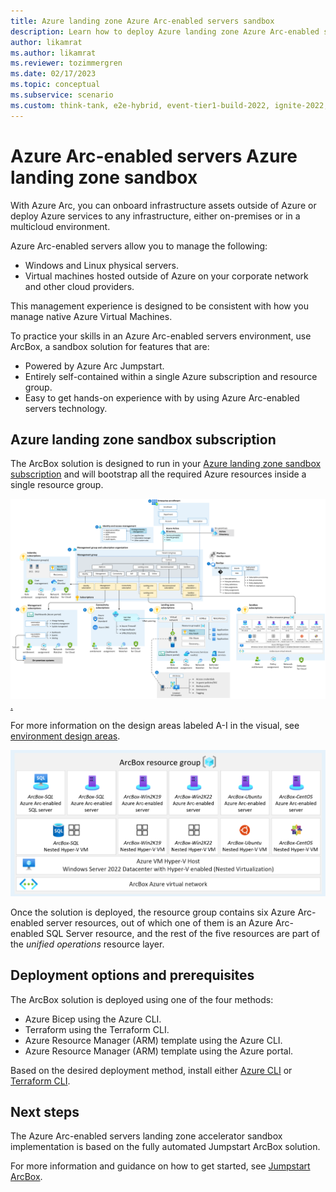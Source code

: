 ```yaml
---
title: Azure landing zone Azure Arc-enabled servers sandbox
description: Learn how to deploy Azure landing zone Azure Arc-enabled servers sandbox to accelerate adoption of hybrid or multicloud architectures.
author: likamrat
ms.author: likamrat
ms.reviewer: tozimmergren
ms.date: 02/17/2023
ms.topic: conceptual
ms.subservice: scenario
ms.custom: think-tank, e2e-hybrid, event-tier1-build-2022, ignite-2022, engagement-fy23
---
```


# Azure Arc-enabled servers Azure landing zone sandbox

With Azure Arc, you can onboard infrastructure assets outside of Azure or deploy Azure services to any infrastructure, either on-premises or in a multicloud environment.

Azure Arc-enabled servers allow you to manage the following:

- Windows and Linux physical servers.
- Virtual machines hosted outside of Azure on your corporate network and other cloud providers.

This management experience is designed to be consistent with how you manage native Azure Virtual Machines.

To practice your skills in an Azure Arc-enabled servers environment, use ArcBox, a sandbox solution for features that are:

- Powered by Azure Arc Jumpstart.
- Entirely self-contained within a single Azure subscription and resource group.
- Easy to get hands-on experience with by using Azure Arc-enabled servers technology.

## Azure landing zone sandbox subscription

The ArcBox solution is designed to run in your [Azure landing zone sandbox subscription](../../../ready/considerations/sandbox-environments.md) and will bootstrap all the required Azure resources inside a single resource group.

[![A diagram of ArcBox in a sandbox subscription.](./media/arcbox-sandbox-subscription.png).](./media/arcbox-sandbox-subscription.png#lightbox)

For more information on the design areas labeled A-I in the visual, see [environment design areas](../../../ready/landing-zone/design-areas.md#environment-design-areas).

[![A diagram that shows an ArcBox resource group.](./media/arcbox-resource-group.png)](./media/arcbox-resource-group.png#lightbox)

Once the solution is deployed, the resource group contains six Azure Arc-enabled server resources, out of which one of them is an Azure Arc-enabled SQL Server resource, and the rest of the five resources are part of the *unified operations* resource layer.

## Deployment options and prerequisites

The ArcBox solution is deployed using one of the four methods:

- Azure Bicep using the Azure CLI.
- Terraform using the Terraform CLI.
- Azure Resource Manager (ARM) template using the Azure CLI.
- Azure Resource Manager (ARM) template using the Azure portal.

Based on the desired deployment method, install either [Azure CLI](/cli/azure/install-azure-cli) or [Terraform CLI](https://learn.hashicorp.com/tutorials/terraform/install-cli).

## Next steps

The Azure Arc-enabled servers landing zone accelerator sandbox implementation is based on the fully automated Jumpstart ArcBox solution.

For more information and guidance on how to get started, see [Jumpstart ArcBox](https://aka.ms/JumpstartArcBox).
